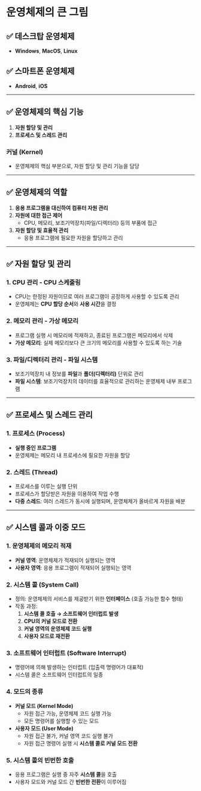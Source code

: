 # 운영체제의 큰 그림

## ✅ 데스크탑 운영체제
- **Windows**, **MacOS**, **Linux**

## ✅ 스마트폰 운영체제
- **Android**, **iOS**

---

## ✅ 운영체제의 핵심 기능
1. **자원 할당 및 관리**  
2. **프로세스 및 스레드 관리**

### 커널 (Kernel)
- 운영체제의 핵심 부분으로, 자원 할당 및 관리 기능을 담당

---

## ✅ 운영체제의 역할
1. **응용 프로그램을 대신하여 컴퓨터 자원 관리**  
2. **자원에 대한 접근 제어**  
   - CPU, 메모리, 보조기억장치(파일/디렉터리) 등의 부품에 접근  
3. **자원 할당 및 효율적 관리**  
   - 응용 프로그램에 필요한 자원을 할당하고 관리

---

## ✅ 자원 할당 및 관리

### 1. CPU 관리 - **CPU 스케줄링**
- CPU는 한정된 자원이므로 여러 프로그램이 공정하게 사용할 수 있도록 관리  
- 운영체제는 **CPU 할당 순서**와 **사용 시간**을 결정

### 2. 메모리 관리 - **가상 메모리**
- 프로그램 실행 시 메모리에 적재하고, 종료된 프로그램은 메모리에서 삭제  
- **가상 메모리**: 실제 메모리보다 큰 크기의 메모리를 사용할 수 있도록 하는 기술

### 3. 파일/디렉터리 관리 - **파일 시스템**
- 보조기억장치 내 정보를 **파일**과 **폴더(디렉터리)** 단위로 관리  
- **파일 시스템**: 보조기억장치의 데이터를 효율적으로 관리하는 운영체제 내부 프로그램

---

## ✅ 프로세스 및 스레드 관리

### 1. 프로세스 (Process)
- **실행 중인 프로그램**  
- 운영체제는 메모리 내 프로세스에 필요한 자원을 할당

### 2. 스레드 (Thread)
- 프로세스를 이루는 실행 단위  
- 프로세스가 할당받은 자원을 이용하여 작업 수행  
- **다중 스레드**: 여러 스레드가 동시에 실행되며, 운영체제가 올바르게 자원을 배분

---

## ✅ 시스템 콜과 이중 모드

### 1. 운영체제의 메모리 적재
- **커널 영역**: 운영체제가 적재되어 실행되는 영역  
- **사용자 영역**: 응용 프로그램이 적재되어 실행되는 영역

### 2. 시스템 콜 (System Call)
- 정의: 운영체제의 서비스를 제공받기 위한 **인터페이스** (호출 가능한 함수 형태)  
- 작동 과정:  
  1. **시스템 콜 호출 → 소프트웨어 인터럽트 발생**  
  2. **CPU의 커널 모드로 전환**  
  3. **커널 영역의 운영체제 코드 실행**  
  4. **사용자 모드로 재전환**

### 3. 소프트웨어 인터럽트 (Software Interrupt)
- 명령어에 의해 발생하는 인터럽트 (입출력 명령어가 대표적)  
- 시스템 콜은 소프트웨어 인터럽트의 일종

### 4. 모드의 종류
- **커널 모드 (Kernel Mode)**  
  - 자원 접근 가능, 운영체제 코드 실행 가능  
  - 모든 명령어를 실행할 수 있는 모드
- **사용자 모드 (User Mode)**  
  - 자원 접근 불가, 커널 영역 코드 실행 불가  
  - 자원 접근 명령어 실행 시 **시스템 콜로 커널 모드 전환**

### 5. 시스템 콜의 빈번한 호출
- 응용 프로그램은 실행 중 자주 **시스템 콜**을 호출  
- 사용자 모드와 커널 모드 간 **빈번한 전환**이 이루어짐
